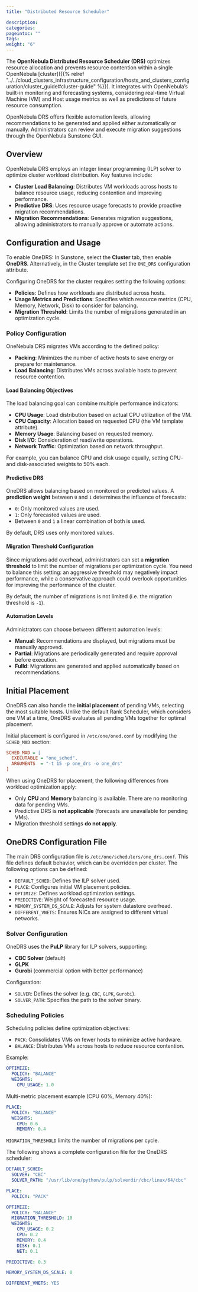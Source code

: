 ```yaml
---
title: "Distributed Resource Scheduler"

description:
categories:
pageintoc: ""
tags:
weight: "6"
---
```


<a id="scheduler-drs"></a>

<!--# OpenNebula Distributed Resource Scheduler (DRS) -->

The **OpenNebula Distributed Resource Scheduler (DRS)** optimizes resource allocation and prevents resource contention within a single OpenNebula [cluster]({{% relref "../../cloud_clusters_infrastructure_configuration/hosts_and_clusters_configuration/cluster_guide#cluster-guide" %}}). It integrates with OpenNebula’s built-in monitoring and forecasting systems, considering real-time Virtual Machine (VM) and Host usage metrics as well as predictions of future resource consumption.

OpenNebula DRS offers flexible automation levels, allowing recommendations to be generated and applied either automatically or manually. Administrators can review and execute migration suggestions through the OpenNebula Sunstone GUI.

## Overview

OpenNebula DRS employs an integer linear programming (ILP) solver to optimize cluster workload distribution. Key features include:

- **Cluster Load Balancing**: Distributes VM workloads across hosts to balance resource usage, reducing contention and improving performance.
- **Predictive DRS**: Uses resource usage forecasts to provide proactive migration recommendations.
- **Migration Recommendations**: Generates migration suggestions, allowing administrators to manually approve or automate actions.

## Configuration and Usage

To enable OneDRS: In Sunstone, select the **Cluster** tab, then enable **OneDRS**. Alternatively, in the Cluster template set the `ONE_DRS` configuration attribute.

Configuring OneDRS for the cluster requires setting the following options:

- **Policies**: Defines how workloads are distributed across hosts.
- **Usage Metrics and Predictions**: Specifies which resource metrics (CPU, Memory, Network, Disk) to consider for balancing.
- **Migration Threshold**: Limits the number of migrations generated in an optimization cycle.

### Policy Configuration

OneNebula DRS migrates VMs according to the defined policy:

- **Packing**: Minimizes the number of active hosts to save energy or prepare for maintenance.
- **Load Balancing**: Distributes VMs across available hosts to prevent resource contention.

#### Load Balancing Objectives

The load balancing goal can combine multiple performance indicators:

- **CPU Usage**: Load distribution based on actual CPU utilization of the VM.
- **CPU Capacity**: Allocation based on requested CPU (the VM template attribute).
- **Memory Usage**: Balancing based on requested memory.
- **Disk I/O**: Consideration of read/write operations.
- **Network Traffic**: Optimization based on network throughput.

For example, you can balance CPU and disk usage equally, setting CPU- and disk-associated weights to 50% each.

#### Predictive DRS

OneDRS allows balancing based on monitored or predicted values. A **prediction weight** between `0` and `1` determines the influence of forecasts:

- `0`: Only monitored values are used.
- `1`: Only forecasted values are used.
- Between `0` and `1` a linear combination of both is used.

By default, DRS uses only monitored values.

#### Migration Threshold Configuration

Since migrations add overhead, administrators can set a **migration threshold** to limit the number of migrations per optimization cycle. You need to balance this setting: an aggressive threshold may negatively impact performance, while a conservative approach could overlook opportunities for improving the performance of the cluster.

By default, the number of migrations is not limited (i.e. the migration threshold is `-1`).

#### Automation Levels

Administrators can choose between different automation levels:

- **Manual**: Recommendations are displayed, but migrations must be manually approved.
- **Partial**: Migrations are periodically generated and require approval before execution.
- **Fulld**: Migrations are generated and applied automatically based on recommendations.

## Initial Placement

OneDRS can also handle the **initial placement** of pending VMs, selecting the most suitable hosts. Unlike the default Rank Scheduler, which considers one VM at a time, OneDRS evaluates all pending VMs together for optimal placement.

Initial placement is configured in `/etc/one/oned.conf` by modifying the `SCHED_MAD` section:

```ini
SCHED_MAD = [
  EXECUTABLE = "one_sched",
  ARGUMENTS  = "-t 15 -p one_drs -o one_drs"
]
```

When using OneDRS for placement, the following differences from workload optimization apply:

- Only **CPU** and **Memory** balancing is available. There are no monitoring data for pending VMs.
- Predictive DRS is **not applicable** (forecasts are unavailable for pending VMs).
- Migration threshold settings **do not apply**.

## OneDRS Configuration File

The main DRS configuration file is `/etc/one/schedulers/one_drs.conf`. This file defines default behavior, which can be overridden per cluster. The following options can be defined:

- `DEFAULT_SCHED`: Defines the ILP solver used.
- `PLACE`: Configures initial VM placement policies.
- `OPTIMIZE`: Defines workload optimization settings.
- `PREDICTIVE`: Weight of forecasted resource usage.
- `MEMORY_SYSTEM_DS_SCALE`: Adjusts for system datastore overhead.
- `DIFFERENT_VNETS`: Ensures NICs are assigned to different virtual networks.

### Solver Configuration

OneDRS uses the **PuLP** library for ILP solvers, supporting:

- **CBC Solver** (default)
- **GLPK**
- **Gurobi** (commercial option with better performance)

Configuration:

- `SOLVER`: Defines the solver (e.g. `CBC`, `GLPK`, `Gurobi`).
- `SOLVER_PATH`: Specifies the path to the solver binary.

### Scheduling Policies

Scheduling policies define optimization objectives:

- `PACK`: Consolidates VMs on fewer hosts to minimize active hardware.
- `BALANCE`: Distributes VMs across hosts to reduce resource contention.

Example:

```yaml
OPTIMIZE:
  POLICY: "BALANCE"
  WEIGHTS:
    CPU_USAGE: 1.0
```

Multi-metric placement example (CPU 60%, Memory 40%):

```yaml
PLACE:
  POLICY: "BALANCE"
  WEIGHTS:
    CPU: 0.6
    MEMORY: 0.4
```

`MIGRATION_THRESHOLD` limits the number of migrations per cycle.

The following shows a complete configuration file for the OneDRS scheduler:

```yaml
DEFAULT_SCHED:
  SOLVER: "CBC"
  SOLVER_PATH: "/usr/lib/one/python/pulp/solverdir/cbc/linux/64/cbc"

PLACE:
  POLICY: "PACK"

OPTIMIZE:
  POLICY: "BALANCE"
  MIGRATION_THRESHOLD: 10
  WEIGHTS:
    CPU_USAGE: 0.2
    CPU: 0.2
    MEMORY: 0.4
    DISK: 0.1
    NET: 0.1

PREDICTIVE: 0.3

MEMORY_SYSTEM_DS_SCALE: 0

DIFFERENT_VNETS: YES
```
